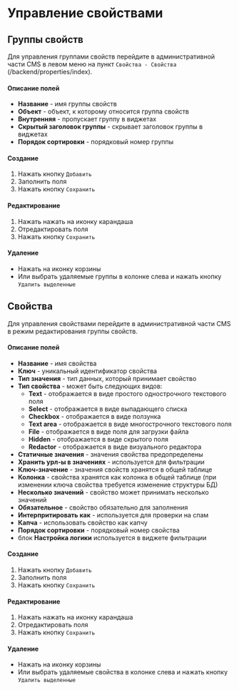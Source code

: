 # Управление свойствами

## Группы свойств

Для управления группами свойств перейдите в административной части CMS в левом меню на пункт `Свойства - Свойства` (/backend/properties/index).

#### Описание полей

* **Название** - имя группы свойств
* **Объект** - объект, к которому относится группа свойств
* **Внутренняя** - пропускает группу в виджетах
* **Скрытый заголовок группы** - скрывает заголовок группы в виджетах
* **Порядок сортировки** - порядковый номер группы

#### Создание

1. Нажать кнопку `Добавить`
2. Заполнить поля
3. Нажать кнопку `Сохранить`

#### Редактирование

1. Нажать нажать на иконку карандаша
2. Отредактировать поля
3. Нажать кнопку `Сохранить`

#### Удаление

* Нажать на иконку корзины
* Или выбрать удаляемые группы в колонке слева и нажать кнопку `Удалить выделенные`


## Свойства

Для управления свойствами перейдите в административной части CMS в режим редактирования группы свойств.

#### Описание полей

* **Название** - имя свойства
* **Ключ** - уникальный идентификатор свойства
* **Тип значения** - тип данных, который принимает свойство
* **Тип свойства** - может быть следующих видов: 
    * **Text** - отображается в виде простого однострочного текстового поля
    * **Select** - отображается в виде выпадающего списка
    * **Checkbox** - отображается в виде ползунка
    * **Text area** - отображается в виде многострочного текстового поля
    * **File** - отображается в виде поля для загрузки файла
    * **Hidden** - отображается в виде скрытого поля
    * **Redactor** - отображается в виде визуального редактора
* **Статичные значения** - значения свойства предопределены
* **Хранить урл-ы в значениях** - используется для фильтрации
* **Ключ-значение** - значения свойств хранятся в общей таблице
* **Колонка** - свойства хранятся как колонка в общей таблице (при изменении ключа свойства требуется изменение структуры БД)
* **Несколько значений** - свойство может принимать несколько значений
* **Обязательное** - свойство обязательно для заполнения
* **Интерпритировать как** - используется для проверки на спам
* **Капча** - использовать свойство как капчу
* **Порядок сортировки** - порядковый номер свойства
* блок **Настройка логики** используется в виджете фильтрации 

#### Создание

1. Нажать кнопку `Добавить`
2. Заполнить поля
3. Нажать кнопку `Сохранить`

#### Редактирование

1. Нажать нажать на иконку карандаша
2. Отредактировать поля
3. Нажать кнопку `Сохранить`

#### Удаление

* Нажать на иконку корзины
* Или выбрать удаляемые свойства в колонке слева и нажать кнопку `Удалить выделенные`